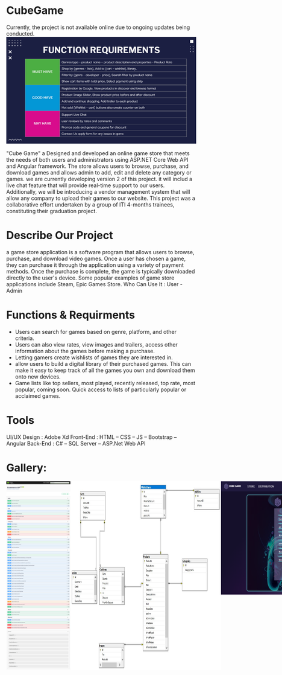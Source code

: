 # CubeGame

Currently, the project is not available online due to ongoing updates being conducted.
<img src="https://github.com/MarimEzz/CubeGame/blob/main/screenshots/All%20Requirments.png" width="750">

"Cube Game" a Designed and developed an online game store that meets the needs of both users and administrators using ASP.NET Core Web API and Angular framework. The store allows users to browse, purchase, and download games and allows admin to add, edit and delete any category or games. we are currently developing version 2 of this project. it will includ a live chat feature that will provide real-time support to our users. Additionally, we will be introducing a vendor management system that will allow any company to upload their games to our website. This project was a collaborative effort undertaken by a group of ITI 4-months trainees, constituting their graduation project.

# Describe Our Project
a game store application is a software program that allows users to browse, purchase, and download video games. Once a user has chosen a game, they can purchase it through the application using a variety of payment methods. Once the purchase is complete, the game is typically downloaded directly to the user's device. Some popular examples of game store applications include Steam, Epic Games Store.
Who Can Use It : User - Admin

# Functions & Requirments
- Users can search for games based on genre, platform, and other criteria.
- Users can also view rates, view images and trailers, access other information about the games before making a purchase.
- Letting gamers create wishlists of games they are interested in.
- allow users to build a digital library of their purchased games. This can make it easy to keep track of all the games you own and download them onto new devices.
- Game lists like top sellers, most played, recently released, top rate, most popular, coming soon. Quick access to lists of particularly popular or acclaimed games.

# Tools
UI/UX Design : Adobe Xd
Front-End : HTML – CSS – JS – Bootstrap – Angular
Back-End : C# – SQL Server – ASP.Net Web API

# Gallery:
<div style="display:flex;">
<img src="https://github.com/MarimEzz/CubeGame/blob/main/screenshots/API%20Swagger.png" width="400" height="500">
<img src="https://github.com/MarimEzz/CubeGame/blob/main/screenshots/database%20tables.jpeg" width="400" height="500">
<img src="https://github.com/MarimEzz/CubeGame/blob/main/screenshots/signup.png" width="400" height="300">
<img src="https://github.com/MarimEzz/CubeGame/blob/main/screenshots/login.png" width="400" height="300">
<img src="https://github.com/MarimEzz/CubeGame/blob/main/screenshots/about-distribution.png" width="400" height="800">
<img src="https://github.com/MarimEzz/CubeGame/blob/main/screenshots/discover%20by%20lists.png" width="400" height="800">
<img src="https://github.com/MarimEzz/CubeGame/blob/main/screenshots/browse.png" width="400" height="800">
<img src="https://github.com/MarimEzz/CubeGame/blob/main/screenshots/filter%20by%20genre.png" width="400" height="400">
<img src="https://github.com/MarimEzz/CubeGame/blob/main/screenshots/filter.png" width="400" height="300">
<img src="https://github.com/MarimEzz/CubeGame/blob/main/screenshots/search.png" width="400" height="300">
<img src="https://github.com/MarimEzz/CubeGame/blob/main/screenshots/cover%20game.png" width="400" height="800">
<img src="https://github.com/MarimEzz/CubeGame/blob/main/screenshots/wishlist.png" width="400" height="300">
<img src="https://github.com/MarimEzz/CubeGame/blob/main/screenshots/cart.png" width="400" height="300">
<img src="https://github.com/MarimEzz/CubeGame/blob/main/screenshots/payment.png" width="400" height="300">
<img src="https://github.com/MarimEzz/CubeGame/blob/main/screenshots/dashboard.png" width="400" height="300">
</div>
